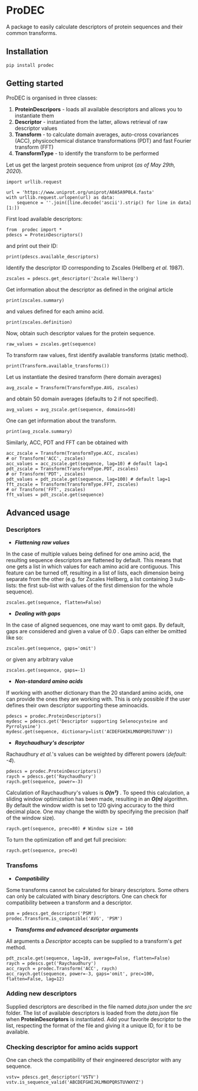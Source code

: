 # ProDEC

A package to easily calculate descriptors of protein sequences and their common transforms.

## Installation

    pip install prodec


## Getting started

ProDEC is organised in three classes:
 1. **ProteinDescripors** - loads all available descriptors and allows you to instantiate them
 2. **Descriptor** - instantiated from the latter, allows retrieval of raw descriptor values
 3. **Transform** - to calculate domain averages, auto-cross covariances (ACC), physicochemical distance transformations (PDT) and fast Fourier transform (FFT)
 4. **TransformType** - to identify the transform to be performed

Let us get the largest protein sequence from uniprot (*as of May 29th, 2020*).

    import urllib.request
    
    url = 'https://www.uniprot.org/uniprot/A0A5A9P0L4.fasta'
    with urllib.request.urlopen(url) as data:
        sequence = ''.join([line.decode('ascii').strip() for line in data][1:])
First load available descriptors:

    from  prodec import *
    pdescs = ProteinDescriptors()
and print out their ID:

    print(pdescs.available_descriptors)
Identify the descriptor ID corresponding to Zscales (Hellberg *et al.* 1987). 

    zscales = pdescs.get_descriptor('Zscale Hellberg')
Get information about the descriptor as defined in the original article

    print(zscales.summary)
and values defined for each amino acid.

    print(zscales.definition)

Now, obtain such descriptor values for the protein sequence.

    raw_values = zscales.get(sequence)

To transform raw values, first identify available transforms (static method).

    print(Transform.available_transforms())
Let us instantiate the desired transform (here domain averages)

    avg_zscale = Transform(TransformType.AVG, zscales)
and obtain 50 domain averages (defaults to 2 if not specified).

    avg_values = avg_zscale.get(sequence, domains=50)

One can get information about the transform.

    print(avg_zscale.summary)

Similarly, ACC, PDT and FFT can be obtained with

    acc_zscale = Transform(TransformType.ACC, zscales)
    # or Transform('ACC', zscales)
    acc_values = acc_zscale.get(sequence, lag=10) # default lag=1
    pdt_zscale = Transform(TransformType.PDT, zscales)
    # or Transform('PDT', zscales)
    pdt_values = pdt_zscale.get(sequence, lag=100) # default lag=1
    fft_zscale = Transform(TransformType.FFT, zscales)
    # or Transform('FFT', zscales)
    fft_values = pdt_zscale.get(sequence)

## Advanced usage
### Descriptors

 - ***Flattening raw values***

In the case of multiple values being defined for one amino acid, the resulting sequence descriptors are flattened by default. This means that one gets a list in which values for each amino acid are contiguous.
This feature can be turned off, resulting in a list of lists, each dimension being separate from the other (e.g. for Zscales Hellberg, a list containing 3 sub-lists: the first sub-list with values of the first dimension for the whole sequence). 

    zscales.get(sequence, flatten=False)

 - ***Dealing with gaps***

In the case of aligned sequences, one may want to omit gaps. By default, gaps are considered and given a value of  0.0 . Gaps can either be omitted like so:

    zscales.get(sequence, gaps='omit')
or given any arbitrary value

    zscales.get(sequence, gaps=-1)

 - ***Non-standard amino acids***

If working with another dictionary than the 20 standard amino acids, one can provide the ones they are working with. This is only possible if the user defines their own descriptor supporting these aminoacids.

    pdescs = prodec.ProteinDescriptors()
    mydesc = pdescs.get('Descriptor supporting Selenocysteine and Pyrrolysine')
    mydesc.get(sequence, dictionary=list('ACDEFGHIKLMNOPQRSTUVWY'))
 

 - ***Raychaudhury's descriptor***

Rachaudhury  *et al.*'s values can be weighted by different powers (*default: -4*).

    pdescs = prodec.ProteinDescriptors()
    raych = pdescs.get('Raychaudhury')
    raych.get(sequence, power=-3)

Calculation of Raychaudhury's values is ***O(n²)*** . To speed this calculation, a sliding window optimization has been made, resulting in an  ***O(n)*** algorithm. By default the window width is set to 120 giving accuracy to the third decimal place. One may change the width by specifying the precision (half of the window size).

    raych.get(sequence, prec=80) # Window size = 160
To turn the optimization off and get full precision:

    raych.get(sequence, prec=0)

### Transfoms

 - ***Compatibility***

Some transforms cannot be calculated for binary descriptors. Some others can only be calculated with binary descriptors. One can check for compatibility between a transform and a descriptor.

    psm = pdescs.get_descriptor('PSM')
    prodec.Transform.is_compatible('AVG', 'PSM')

 - ***Transforms and advanced descriptor arguments***

All arguments a *Descriptor* accepts can be supplied to a transform's *get* method.

    pdt_zscale.get(sequence, lag=10, average=False, flatten=False)
    raych = pdescs.get('Raychaudhury')
    acc_raych = prodec.Transform('ACC', raych)
    acc_raych.get(sequence, power=-3, gaps='omit', prec=100, flatten=False, lag=12)

### Adding new descriptors
Supplied descriptors are described in the file named *data.json* under the *src* folder.
The list of available descriptors is loaded from the *data.json* file when **ProteinDescriptors** is instantiated.
Add your favorite descriptor to the list, respecting the format of the file and giving it a unique ID, for it to be available.

### Checking descriptor for amino acids support
One can check the compatibility of their engineered descriptor with any sequence.

    vstv= pdescs.get_descriptor('VSTV')
    vstv.is_sequence_valid('ABCDEFGHIJKLMNOPQRSTUVWXYZ')

